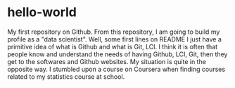 # hello-world
My first repository on Github. From this repository, I am going to build my profile as a "data scientist".
Well, some first lines on README
I just have a primitive idea of what is Github and what is Git, LCI. I think it is often that people know and understand the needs of having Github, LCI, Git, then they get to the softwares and Github websites. My situation is quite in the opposite way. I stumbled upon a course on Coursera when finding courses related to my statistics course at school. 

